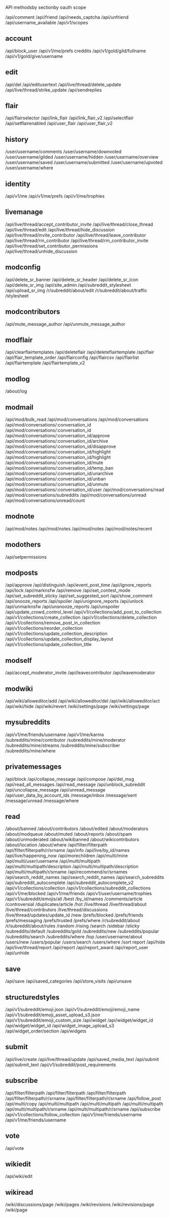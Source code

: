 API methodsby sectionby oauth scope

/api/comment
/api/friend
/api/needs_captcha
/api/unfriend
/api/username_available
/api/v1/scopes

## account

/api/block_user
/api/v1/me/prefs
creddits
/api/v1/gold/gild/fullname
/api/v1/gold/give/username

## edit

/api/del
/api/editusertext
/api/live/thread/delete_update
/api/live/thread/strike_update
/api/sendreplies

## flair

/api/flairselector
/api/link_flair
/api/link_flair_v2
/api/selectflair
/api/setflairenabled
/api/user_flair
/api/user_flair_v2

## history

/user/username/comments
/user/username/downvoted
/user/username/gilded
/user/username/hidden
/user/username/overview
/user/username/saved
/user/username/submitted
/user/username/upvoted
/user/username/where

## identity

/api/v1/me
/api/v1/me/prefs
/api/v1/me/trophies

## livemanage

/api/live/thread/accept_contributor_invite
/api/live/thread/close_thread
/api/live/thread/edit
/api/live/thread/hide_discussion
/api/live/thread/invite_contributor
/api/live/thread/leave_contributor
/api/live/thread/rm_contributor
/api/live/thread/rm_contributor_invite
/api/live/thread/set_contributor_permissions
/api/live/thread/unhide_discussion

## modconfig

/api/delete_sr_banner
/api/delete_sr_header
/api/delete_sr_icon
/api/delete_sr_img
/api/site_admin
/api/subreddit_stylesheet
/api/upload_sr_img
/r/subreddit/about/edit
/r/subreddit/about/traffic
/stylesheet

## modcontributors

/api/mute_message_author
/api/unmute_message_author

## modflair

/api/clearflairtemplates
/api/deleteflair
/api/deleteflairtemplate
/api/flair
/api/flair_template_order
/api/flairconfig
/api/flaircsv
/api/flairlist
/api/flairtemplate
/api/flairtemplate_v2

## modlog

/about/log

## modmail

/api/mod/bulk_read
/api/mod/conversations
/api/mod/conversations
/api/mod/conversations/:conversation_id
/api/mod/conversations/:conversation_id
/api/mod/conversations/:conversation_id/approve
/api/mod/conversations/:conversation_id/archive
/api/mod/conversations/:conversation_id/disapprove
/api/mod/conversations/:conversation_id/highlight
/api/mod/conversations/:conversation_id/highlight
/api/mod/conversations/:conversation_id/mute
/api/mod/conversations/:conversation_id/temp_ban
/api/mod/conversations/:conversation_id/unarchive
/api/mod/conversations/:conversation_id/unban
/api/mod/conversations/:conversation_id/unmute
/api/mod/conversations/:conversation_id/user
/api/mod/conversations/read
/api/mod/conversations/subreddits
/api/mod/conversations/unread
/api/mod/conversations/unread/count

## modnote

/api/mod/notes
/api/mod/notes
/api/mod/notes
/api/mod/notes/recent

## modothers

/api/setpermissions

## modposts

/api/approve
/api/distinguish
/api/event_post_time
/api/ignore_reports
/api/lock
/api/marknsfw
/api/remove
/api/set_contest_mode
/api/set_subreddit_sticky
/api/set_suggested_sort
/api/show_comment
/api/snooze_reports
/api/spoiler
/api/unignore_reports
/api/unlock
/api/unmarknsfw
/api/unsnooze_reports
/api/unspoiler
/api/update_crowd_control_level
/api/v1/collections/add_post_to_collection
/api/v1/collections/create_collection
/api/v1/collections/delete_collection
/api/v1/collections/remove_post_in_collection
/api/v1/collections/reorder_collection
/api/v1/collections/update_collection_description
/api/v1/collections/update_collection_display_layout
/api/v1/collections/update_collection_title

## modself

/api/accept_moderator_invite
/api/leavecontributor
/api/leavemoderator

## modwiki

/api/wiki/alloweditor/add
/api/wiki/alloweditor/del
/api/wiki/alloweditor/act
/api/wiki/hide
/api/wiki/revert
/wiki/settings/page
/wiki/settings/page

## mysubreddits

/api/v1/me/friends/username
/api/v1/me/karma
/subreddits/mine/contributor
/subreddits/mine/moderator
/subreddits/mine/streams
/subreddits/mine/subscriber
/subreddits/mine/where

## privatemessages

/api/block
/api/collapse_message
/api/compose
/api/del_msg
/api/read_all_messages
/api/read_message
/api/unblock_subreddit
/api/uncollapse_message
/api/unread_message
/api/user_data_by_account_ids
/message/inbox
/message/sent
/message/unread
/message/where

## read

/about/banned
/about/contributors
/about/edited
/about/moderators
/about/modqueue
/about/muted
/about/reports
/about/spam
/about/unmoderated
/about/wikibanned
/about/wikicontributors
/about/location
/about/where
/api/filter/filterpath
/api/filter/filterpath/r/srname
/api/info
/api/live/by_id/names
/api/live/happening_now
/api/morechildren
/api/multi/mine
/api/multi/user/username
/api/multi/multipath
/api/multi/multipath/description
/api/multi/multipath/description
/api/multi/multipath/r/srname
/api/recommend/sr/srnames
/api/search_reddit_names
/api/search_reddit_names
/api/search_subreddits
/api/subreddit_autocomplete
/api/subreddit_autocomplete_v2
/api/v1/collections/collection
/api/v1/collections/subreddit_collections
/api/v1/me/blocked
/api/v1/me/friends
/api/v1/user/username/trophies
/api/v1/subreddit/emojis/all
/best
/by_id/names
/comments/article
/controversial
/duplicates/article
/hot
/live/thread
/live/thread/about
/live/thread/contributors
/live/thread/discussions
/live/thread/updates/update_id
/new
/prefs/blocked
/prefs/friends
/prefs/messaging
/prefs/trusted
/prefs/where
/r/subreddit/about
/r/subreddit/about/rules
/random
/rising
/search
/sidebar
/sticky
/subreddits/default
/subreddits/gold
/subreddits/new
/subreddits/popular
/subreddits/search
/subreddits/where
/top
/user/username/about
/users/new
/users/popular
/users/search
/users/where
/sort
report
/api/hide
/api/live/thread/report
/api/report
/api/report_award
/api/report_user
/api/unhide

## save

/api/save
/api/saved_categories
/api/store_visits
/api/unsave

## structuredstyles

/api/v1/subreddit/emoji.json
/api/v1/subreddit/emoji/emoji_name
/api/v1/subreddit/emoji_asset_upload_s3.json
/api/v1/subreddit/emoji_custom_size
/api/widget
/api/widget/widget_id
/api/widget/widget_id
/api/widget_image_upload_s3
/api/widget_order/section
/api/widgets

## submit

/api/live/create
/api/live/thread/update
/api/saved_media_text
/api/submit
/api/submit_text
/api/v1/subreddit/post_requirements

## subscribe

/api/filter/filterpath
/api/filter/filterpath
/api/filter/filterpath
/api/filter/filterpath/r/srname
/api/filter/filterpath/r/srname
/api/follow_post
/api/multi/copy
/api/multi/multipath
/api/multi/multipath
/api/multi/multipath
/api/multi/multipath/r/srname
/api/multi/multipath/r/srname
/api/subscribe
/api/v1/collections/follow_collection
/api/v1/me/friends/username
/api/v1/me/friends/username

## vote

/api/vote

## wikiedit

/api/wiki/edit

## wikiread

/wiki/discussions/page
/wiki/pages
/wiki/revisions
/wiki/revisions/page
/wiki/page
